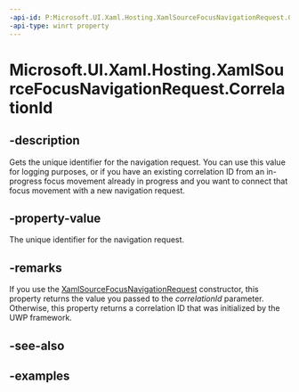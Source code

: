 ```yaml
---
-api-id: P:Microsoft.UI.Xaml.Hosting.XamlSourceFocusNavigationRequest.CorrelationId
-api-type: winrt property
---
```


<!-- Property syntax.
public Guid CorrelationId { get; }
-->

# Microsoft.UI.Xaml.Hosting.XamlSourceFocusNavigationRequest.CorrelationId

## -description
Gets the unique identifier for the navigation request. You can use this value for logging purposes, or if you have an existing correlation ID from an in-progress focus movement already in progress and you want to connect that focus movement with a new navigation request.

## -property-value
The unique identifier for the navigation request.

## -remarks
If you use the [XamlSourceFocusNavigationRequest](xamlsourcefocusnavigationrequest_xamlsourcefocusnavigationrequest_231348268.md) constructor, this property returns the value you passed to the *correlationId* parameter. Otherwise, this property returns a correlation ID that was initialized by the UWP framework.

## -see-also

## -examples
